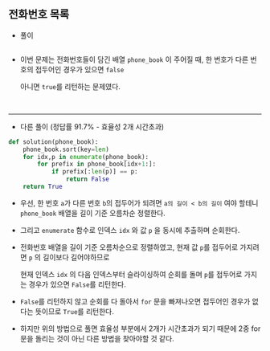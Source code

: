 ## 전화번호 목록    

- 풀이   

```python    

```    

- 이번 문제는 전화번호들이 담긴 배열 `phone_book` 이 주어질 때, 한 번호가 다른 번호의 접두어인 경우가 있으면 `false`     
  
  아니면 `true`를 리턴하는 문제였다.   
  

<br>    
<hr>     

- 다른 풀이 (정답률 91.7% - 효율성 2개 시간초과)     

```python    
def solution(phone_book):
    phone_book.sort(key=len)
    for idx,p in enumerate(phone_book):
        for prefix in phone_book[idx+1:]:
            if prefix[:len(p)] == p:
                return False
    return True
```    

- 우선, 한 번호 `a`가 다른 번호 `b`의 접두어가 되려면 `a의 길이 < b의 길이` 여야 할테니 `phone_book` 배열을 길이 기준 오름차순 정렬한다.    

- 그리고 `enumerate` 함수로 인덱스 `idx` 와 값 `p` 을 동시에 추출하며 순회한다.   

- 전화번호 배열을 길이 기준 오름차순으로 정렬하였고, 현재 값 `p`를 접두어로 가지려면 `p` 의 길이보다 길어야하므로    
  
  현재 인덱스 `idx` 의 다음 인덱스부터 슬라이싱하여 순회를 돌며 `p`를 접두어로 가지는 경우가 있으면 `False`를 리턴한다.         
  
- `False`를 리턴하지 않고 순회를 다 돌아서 `for` 문을 빠져나오면 접두어인 경우가 없다는 뜻이므로 `True`를 리턴한다.   

- 하지만 위의 방법으로 풀면 효율성 부분에서 2개가 시간초과가 되기 때문에 2중 for문을 돌리는 것이 아닌 다른 방법을 찾아야할 것 같다.    

